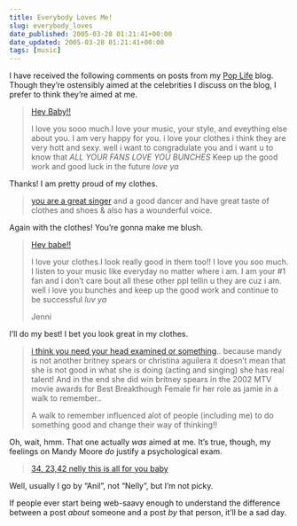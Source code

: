 ```yaml
---
title: Everybody Loves Me!
slug: everybody_loves
date_published: 2005-03-28 01:21:41+00:00
date_updated: 2005-03-28 01:21:41+00:00
tags: [music]
---
```

I have received the following comments on posts from my [Pop Life](http://www.anildash.com/poplife/) blog. Though they’re ostensibly aimed at the celebrities I discuss on the blog, I prefer to think they’re aimed at me.

> [Hey Baby!!](http://www.anildash.com/poplife/2004/01/ah_sweet_appleb.html#c4578293)
> 
> I love you sooo much.I love your music, your style, and eveything else about you. I am very happy for you. i love your clothes i think they are very hott and sexy. well i want to congradulate you and i want u to know that *ALL YOUR FANS LOVE YOU BUNCHES* Keep up the good work and good luck in the future *love ya*

Thanks! I am pretty proud of my clothes.

> [you are a great singer](http://www.anildash.com/poplife/2003/09/justin_timberla.html#c4381965) and a good dancer and have great taste of clothes and shoes & also has a wounderful voice.

Again with the clothes! You’re gonna make me blush.

> [Hey babe!!](http://www.anildash.com/poplife/2004/01/ah_sweet_appleb.html#c4578293)
> 
> I love your clothes.I look really good in them too!! I love you soo much. I listen to your music like everyday no matter where i am. I am your #1 fan and i don’t care bout all these other ppl tellin u they are cuz i am. well i love you bunches and keep up the good work and continue to be successful *luv ya*
> 
> Jenni

I’ll do my best! I bet you look great in my clothes.

> [i think you need your head examined or something](http://www.anildash.com/poplife/2004/01/a_film_to_forge.html#c4212308).. because mandy is not another britney spears or christina aguilera it doesn’t mean that she is not good in what she is doing (acting and singing) she has real talent! And in the end she did win britney spears in the 2002 MTV movie awards for Best Breakthough Female fir her role as jamie in a walk to remember..
> 
> A walk to remember influenced alot of people (including me) to do something good and change their way of thinking!!

Oh, wait, hmm. That one actually *was* aimed at me. It’s true, though, my feelings on Mandy Moore *do* justify a psychological exam.

> [34, 23,42 nelly this is all for you baby](http://www.anildash.com/poplife/2004/01/ah_sweet_appleb.html#c4164713)

Well, usually I go by “Anil”, not “Nelly”, but I’m not picky.

If people ever start being web-saavy enough to understand the difference between a post *about* someone and a post *by* that person, it’ll be a sad day.
